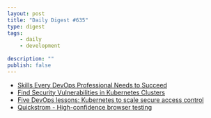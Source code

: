 ```yaml
---
layout: post
title: "Daily Digest #635"
type: digest
tags: 
    - daily
    - development
    
description: ""
publish: false
---
```


- [Skills Every DevOps Professional Needs to Succeed](https://devops.com/skills-every-devops-professional-needs-to-succeed/)
- [Find Security Vulnerabilities in Kubernetes Clusters](https://stackshare.io/rancher-labs/find-security-vulnerabilities-in-kubernetes-clusters)
- [Five DevOps lessons: Kubernetes to scale secure access control](https://www.information-age.com/five-devops-lessons-kubernetes-scale-secure-access-control-123491216/)
- [Quickstrom - High-confidence browser testing](https://quickstrom.io/)